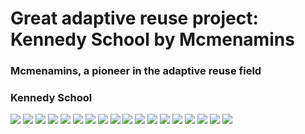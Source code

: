 
#  Great adaptive reuse project: Kennedy School by Mcmenamins

### Mcmenamins, a pioneer in the adaptive reuse field



### Kennedy School

![](kennedyschool0.jpg)
![](kennedyschool1.jpg)
![](kennedyschool2.jpg)
![](kennedyschool3.jpg)
![](kennedyschool4.jpg)
![](kennedyschool5.jpg)
![](kennedyschool6.jpg)
![](kennedyschool7.jpg)
![](kennedyschool8.jpg)
![](kennedyschool9.jpg)
![](kennedyschool10.jpg)
![](kennedyschool11.jpg)
![](kennedyschool12.jpg)
![](kennedyschool13.jpg)
![](kennedyschool14.jpg)
![](kennedyschool15.jpg)
![](kennedyschool16.jpg)
![](kennedyschool17.jpg)

